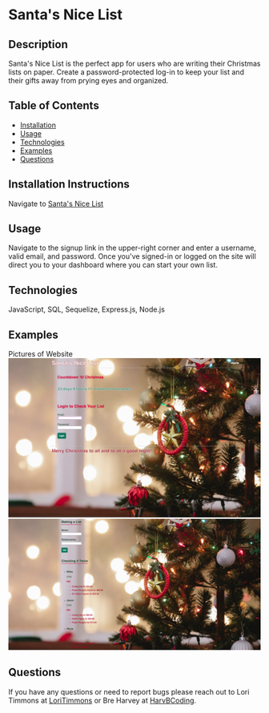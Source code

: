 
  # Santa's Nice List
  

  ## Description
  Santa's Nice List is the perfect app for users who are writing their Christmas lists on paper. Create a password-protected log-in to keep your list and their gifts away from prying eyes and organized.

  ## Table of Contents
  * [Installation](#installation-instructions)
  * [Usage](#usage)
  * [Technologies](#technologies)
  * [Examples](#examples)
  * [Questions](#questions)
  

  ## Installation Instructions
  Navigate to [Santa's Nice List](https://santasnicelist.herokuapp.com/)

  ## Usage
  Navigate to the signup link in the upper-right corner and enter a username, valid email, and password. Once you've signed-in or logged on the site will direct you to your dashboard where you can start your own list.

  
  ## Technologies
  JavaScript, SQL, Sequelize, Express.js, Node.js
  
  
  ## Examples
  Pictures of Website
  ![HomePage](public/images/SNLHomePage.png)
  ![Dashboard](public/images/SNLDashboard.png)

  ## Questions
  If you have any questions or need to report bugs please reach out to Lori Timmons at [LoriTimmons](https://www.github.com/LoriTimmons) or Bre Harvey at [HarvBCoding](https://www.github.com/HarvBCoding).
  
  

